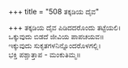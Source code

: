 +++
title = "508 ತಕ್ಕಡಿಯ ದೈವ"

+++
ತಕ್ಕಡಿಯ ದೈವ ಪಿಡಿದದರೊಂದು ತಟ್ಟೆಯಲಿ।  
ಒಕ್ಕುವುದು ಬಿಡದೆ ಜೀವಿಯ ಪಾಪಚಯವ॥  
ಇಕ್ಕುವುದು ಸುಕೃತಗಳನಿನ್ನೊಂದರೊಳಗಲ್ಲಿ।  
ಭಕ್ತಿ ಪಶ್ಚಾತ್ತಾಪ - ಮಂಕುತಿಮ್ಮ॥  
